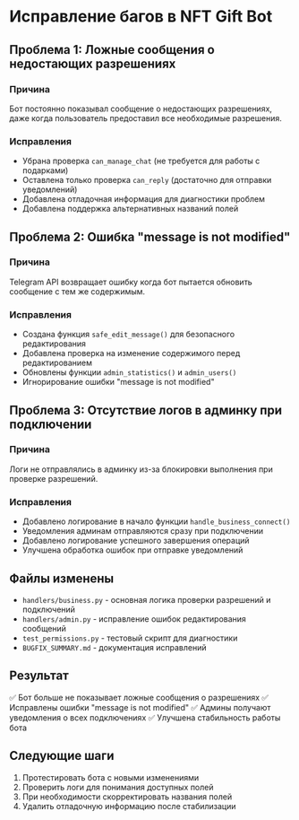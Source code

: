 # Исправление багов в NFT Gift Bot

## Проблема 1: Ложные сообщения о недостающих разрешениях

### Причина
Бот постоянно показывал сообщение о недостающих разрешениях, даже когда пользователь предоставил все необходимые разрешения.

### Исправления
- Убрана проверка `can_manage_chat` (не требуется для работы с подарками)
- Оставлена только проверка `can_reply` (достаточно для отправки уведомлений)
- Добавлена отладочная информация для диагностики проблем
- Добавлена поддержка альтернативных названий полей

## Проблема 2: Ошибка "message is not modified"

### Причина
Telegram API возвращает ошибку когда бот пытается обновить сообщение с тем же содержимым.

### Исправления
- Создана функция `safe_edit_message()` для безопасного редактирования
- Добавлена проверка на изменение содержимого перед редактированием
- Обновлены функции `admin_statistics()` и `admin_users()`
- Игнорирование ошибки "message is not modified"

## Проблема 3: Отсутствие логов в админку при подключении

### Причина
Логи не отправлялись в админку из-за блокировки выполнения при проверке разрешений.

### Исправления
- Добавлено логирование в начало функции `handle_business_connect()`
- Уведомления админам отправляются сразу при подключении
- Добавлено логирование успешного завершения операций
- Улучшена обработка ошибок при отправке уведомлений

## Файлы изменены
- `handlers/business.py` - основная логика проверки разрешений и подключений
- `handlers/admin.py` - исправление ошибок редактирования сообщений
- `test_permissions.py` - тестовый скрипт для диагностики
- `BUGFIX_SUMMARY.md` - документация исправлений

## Результат
✅ Бот больше не показывает ложные сообщения о разрешениях
✅ Исправлены ошибки "message is not modified"
✅ Админы получают уведомления о всех подключениях
✅ Улучшена стабильность работы бота

## Следующие шаги
1. Протестировать бота с новыми изменениями
2. Проверить логи для понимания доступных полей
3. При необходимости скорректировать названия полей
4. Удалить отладочную информацию после стабилизации 